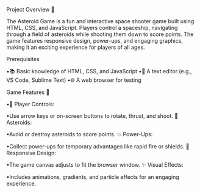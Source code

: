 Project Overview 📝

The Asteroid Game is a fun and interactive space shooter game built using HTML, CSS, and JavaScript.
Players control a spaceship, navigating through a field of asteroids while shooting them down to score points.
The game features responsive design, power-ups, and engaging graphics, making it an exciting experience for players of all ages.

Prerequisites

•📚 Basic knowledge of HTML, CSS, and JavaScript
•📝 A text editor (e.g., VS Code, Sublime Text)
•🌐 A web browser for testing


Game Features 🎯

•🚀 Player Controls:

•Use arrow keys or on-screen buttons to rotate, thrust, and shoot.
🌌 Asteroids:

•Avoid or destroy asteroids to score points.
💥 Power-Ups:

•Collect power-ups for temporary advantages like rapid fire or shields.
📱 Responsive Design:

•The game canvas adjusts to fit the browser window.
✨ Visual Effects:

•Includes animations, gradients, and particle effects for an engaging experience.
